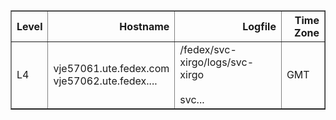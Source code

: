 <table border="1" class="dataframe">
  <thead>
    <tr style="text-align: right;">
      <th>Level</th>
      <th>Hostname</th>
      <th>Logfile</th>
      <th>Time Zone</th>
    </tr>
  </thead>
  <tbody>
    <tr>
      <td>L4</td>
      <td>vje57061.ute.fedex.com<br/>vje57062.ute.fedex....</td>
      <td>/fedex/svc-xirgo/logs/svc-xirgo  <br/><br/>svc...</td>
      <td>GMT</td>
    </tr>
  </tbody>
</table>